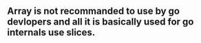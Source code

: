 ## Array is not recommanded to use by go devlopers and all it is basically used for go internals use slices.
